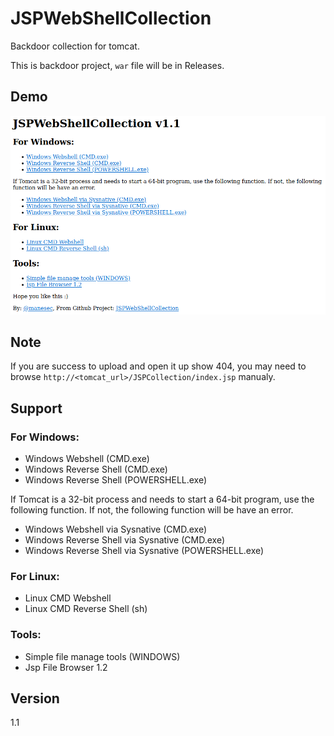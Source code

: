 # JSPWebShellCollection
Backdoor collection for tomcat.

This is backdoor project, `war` file will be in Releases.

## Demo
![demo](demo.png)

## Note

If you are success to upload and open it up show 404, you may need to browse `http://<tomcat_url>/JSPCollection/index.jsp` manualy.

## Support
### For Windows:

+    Windows Webshell (CMD.exe)
+    Windows Reverse Shell (CMD.exe)
+    Windows Reverse Shell (POWERSHELL.exe)

If Tomcat is a 32-bit process and needs to start a 64-bit program, use the following function. If not, the following function will be have an error.

+    Windows Webshell via Sysnative (CMD.exe)
+    Windows Reverse Shell via Sysnative (CMD.exe)
+    Windows Reverse Shell via Sysnative (POWERSHELL.exe)

### For Linux:

+    Linux CMD Webshell
+    Linux CMD Reverse Shell (sh)

### Tools:

+    Simple file manage tools (WINDOWS)
+    Jsp File Browser 1.2


## Version 
1.1


